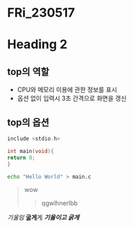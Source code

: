# FRi_230517


# Heading 2
## top의 역할

- CPU와 메모리 이용에 관한 정보를 표시
- 옵션 없이 입력시 3초 간격으로 화면을 갱신

## top의 옵션

```c
include <stdio.h>

int main(void){
return 0;
}
```

```bash
echo "Hello World" > main.c
```
> wow
>>qgwlhnerlbb

*기울임*
**굻게**게
***기울이고 굵게***

